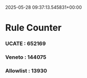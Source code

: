 2025-05-28 09:37:13.545831+00:00
# Rule Counter 
 ### UCATE : 652169

 ### Veneto : 144075

 ### Allowlist : 13930